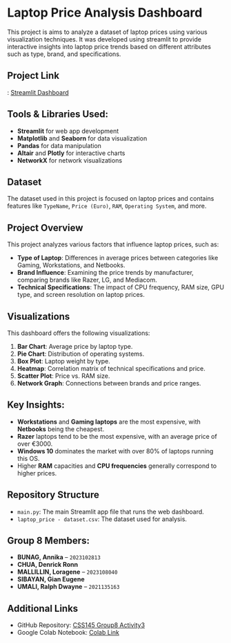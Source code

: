 # Laptop Price Analysis Dashboard

This project is aims to analyze a dataset of laptop prices using various visualization techniques. It was developed using streamlit to provide interactive insights into laptop price trends based on different attributes such as type, brand, and specifications.

## Project Link
: [Streamlit Dashboard](https://github.com/annikamljn/CSS145_Group8_Activity3)

## Tools & Libraries Used:
- **Streamlit** for web app development
- **Matplotlib** and **Seaborn** for data visualization
- **Pandas** for data manipulation
- **Altair** and **Plotly** for interactive charts
- **NetworkX** for network visualizations

##  Dataset
The dataset used in this project is focused on laptop prices and contains features like `TypeName`, `Price (Euro)`, `RAM`, `Operating System`, and more.

## Project Overview
This project analyzes various factors that influence laptop prices, such as:
- **Type of Laptop**: Differences in average prices between categories like Gaming, Workstations, and Netbooks.
- **Brand Influence**: Examining the price trends by manufacturer, comparing brands like Razer, LG, and Mediacom.
- **Technical Specifications**: The impact of CPU frequency, RAM size, GPU type, and screen resolution on laptop prices.

## Visualizations
This dashboard offers the following visualizations:
1. **Bar Chart**: Average price by laptop type.
2. **Pie Chart**: Distribution of operating systems.
3. **Box Plot**: Laptop weight by type.
4. **Heatmap**: Correlation matrix of technical specifications and price.
5. **Scatter Plot**: Price vs. RAM size.
6. **Network Graph**: Connections between brands and price ranges.

## Key Insights:
- **Workstations** and **Gaming laptops** are the most expensive, with **Netbooks** being the cheapest.
- **Razer** laptops tend to be the most expensive, with an average price of over €3000.
- **Windows 10** dominates the market with over 80% of laptops running this OS.
- Higher **RAM** capacities and **CPU frequencies** generally correspond to higher prices.

## Repository Structure
- `main.py`: The main Streamlit app file that runs the web dashboard.
- `laptop_price - dataset.csv`: The dataset used for analysis.

## Group 8 Members:
- **BUNAG, Annika** – `2023102813`
- **CHUA, Denrick Ronn**  
- **MALLILLIN, Loragene** – `2023108040`
- **SIBAYAN, Gian Eugene**  
- **UMALI, Ralph Dwayne** – `2021135163`

## Additional Links
- GitHub Repository: [CSS145 Group8 Activity3](https://github.com/annikamljn/CSS145_Group8_Activity3)
- Google Colab Notebook: [Colab Link](https://colab.research.google.com/drive/1TbRuhYoAk_43i9g--eJ2GA_3-DnHkrWA?usp=sharing)


